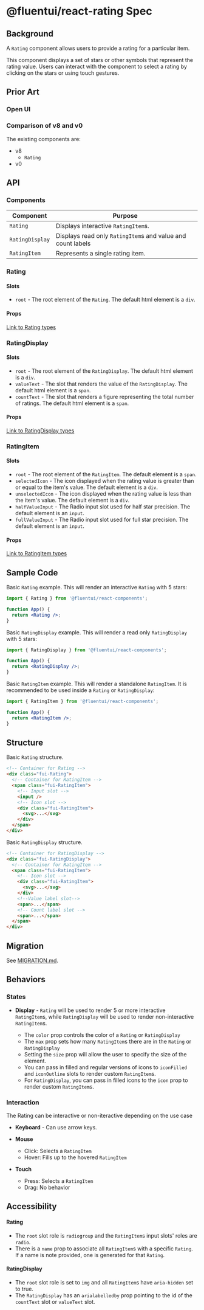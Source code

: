 # @fluentui/react-rating Spec

## Background

A `Rating` component allows users to provide a rating for a particular item.

This component displays a set of stars or other symbols that represent the rating value. Users can interact with the component to select a rating by clicking on the stars or using touch gestures.

## Prior Art

### Open UI

### Comparison of v8 and v0

The existing components are:

- v8
  - `Rating`
- v0

## API

### Components

| Component       | Purpose                                                     |
| --------------- | ----------------------------------------------------------- |
| `Rating`        | Displays interactive `RatingItem`s.                         |
| `RatingDisplay` | Displays read only `RatingItem`s and value and count labels |
| `RatingItem`    | Represents a single rating item.                            |

### Rating

#### Slots

- `root` - The root element of the `Rating`. The default html element is a `div`.

#### Props

[Link to Rating types](https://github.com/microsoft/fluentui/blob/master/packages/react-components/react-rating-preview/src/components/Rating/Rating.types.ts)

### RatingDisplay

#### Slots

- `root` - The root element of the `RatingDisplay`. The default html element is a `div`.
- `valueText` - The slot that renders the value of the `RatingDisplay`. The default html element is a `span`.
- `countText` - The slot that renders a figure representing the total number of ratings. The default html element is a `span`.

#### Props

[Link to RatingDisplay types](https://github.com/microsoft/fluentui/blob/master/packages/react-components/react-rating-preview/src/components/RatingDisplay/RatingDisplay.types.ts)

### RatingItem

#### Slots

- `root` - The root element of the `RatingItem`. The default element is a `span`.
- `selectedIcon` - The icon displayed when the rating value is greater than or equal to the item's value. The default element is a `div`.
- `unselectedIcon` - The icon displayed when the rating value is less than the item's value. The default element is a `div`.
- `halfValueInput` - The Radio input slot used for half star precision. The default element is an `input`.
- `fullValueInput` - The Radio input slot used for full star precision. The default element is an `input`.

#### Props

[Link to RatingItem types](https://github.com/microsoft/fluentui/blob/master/packages/react-components/react-rating-preview/src/components/RatingItem/RatingItem.types.ts)

## Sample Code

Basic `Rating` example. This will render an interactive `Rating` with 5 stars:

```jsx
import { Rating } from '@fluentui/react-components';

function App() {
  return <Rating />;
}
```

Basic `RatingDisplay` example. This will render a read only `RatingDisplay` with 5 stars:

```jsx
import { RatingDisplay } from '@fluentui/react-components';

function App() {
  return <RatingDisplay />;
}
```

Basic `RatingItem` example. This will render a standalone `RatingItem`. It is recommended to be used inside a `Rating` or `RatingDisplay`:

```jsx
import { RatingItem } from '@fluentui/react-components';

function App() {
  return <RatingItem />;
}
```

## Structure

Basic `Rating` structure.

```html
<!-- Container for Rating -->
<div class="fui-Rating">
  <!-- Container for RatingItem -->
  <span class="fui-RatingItem">
    <!-- Input slot -->
    <input />
    <!-- Icon slot -->
    <div class="fui-RatingItem">
      <svg>...</svg>
    </div>
  </span>
</div>
```

Basic `RatingDisplay` structure.

```html
<!-- Container for RatingDisplay -->
<div class="fui-RatingDisplay">
  <!-- Container for RatingItem -->
  <span class="fui-RatingItem">
    <!-- Icon slot -->
    <div class="fui-RatingItem">
      <svg>...</svg>
    </div>
    <!--Value label slot-->
    <span>...</span>
    <!-- Count label slot -->
    <span>...</span>
  </span>
</div>
```

## Migration

See [MIGRATION.md](./MIGRATION.md).

## Behaviors

### States

- **Display** - `Rating` will be used to render 5 or more interactive `RatingItem`s, while `RatingDisplay` will be used to render non-interactive `RatingItem`s.

  - The `color` prop controls the color of a `Rating` or `RatingDisplay`
  - The `max` prop sets how many `RatingItem`s there are in the `Rating` or `RatingDisplay`
  - Setting the `size` prop will allow the user to specify the size of the element.
  - You can pass in filled and regular versions of icons to `iconFilled` and `iconOutline` slots to render custom `RatingItem`s.
  - For `RatingDisplay`, you can pass in filled icons to the `icon` prop to render custom `RatingItem`s.

### Interaction

The Rating can be interactive or non-iteractive depending on the use case

- **Keyboard** - Can use arrow keys.
- **Mouse**

  - Click: Selects a `RatingItem`
  - Hover: Fills up to the hovered `RatingItem`

- **Touch**
  - Press: Selects a `RatingItem`
  - Drag: No behavior

## Accessibility

#### Rating

- The `root` slot role is `radiogroup` and the `RatingItem`s input slots' roles are `radio`.
- There is a `name` prop to associate all `RatingItem`s with a specific `Rating`. If a name is note provided, one is generated for that `Rating`.

#### RatingDisplay

- The `root` slot role is set to `img` and all `RatingItem`s have `aria-hidden` set to true.
- The `RatingDisplay` has an `arialabelledby` prop pointing to the id of the `countText` slot or `valueText` slot.
